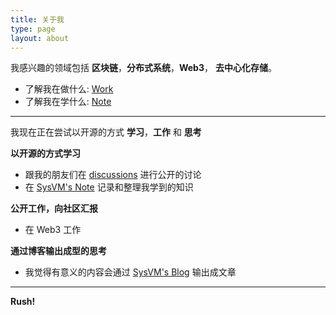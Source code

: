 ```yaml
---
title: 关于我
type: page
layout: about
---
```


我感兴趣的领域包括 **区块链**，**分布式系统**，**Web3**， **去中心化存储**。

- 了解我在做什么: [Work](https://github.com/sysvm)
- 了解我在学什么: [Note](https:/github.com/sysvm)

---

我现在正在尝试以开源的方式 **学习**，**工作** 和 **思考**

**以开源的方式学习**

- 跟我的朋友们在 [discussions](https://github.com/sysvm) 进行公开的讨论
- 在 [SysVM's Note](https://github.com/sysvm/KnowledgeNotes) 记录和整理我学到的知识

**公开工作，向社区汇报**

- 在 Web3 工作

**通过博客输出成型的思考**

- 我觉得有意义的内容会通过 [SysVM's Blog](https://sysvm.github.io) 输出成文章

---

**Rush!**
